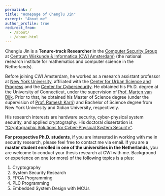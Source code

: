```yaml
---
permalink: /
title: "Homepage of Chenglu Jin"
excerpt: "About me"
author_profile: true
redirect_from: 
  - /about/
  - /about.html
---
```


Chenglu Jin is a <b>Tenure-track Researcher</b> in the [Computer Security Group](https://www.cwi.nl/research/groups/computer-security) at [Centrum Wiskunde & Informatica (CWI Amsterdam)](https://cwi.nl) \(the national research institute for mathematics and computer science in the Netherlands).

Before joining CWI Amsterdam, he worked as a research assistant professor at [New York University](https://www.nyu.edu/), affiliated with the [Center for Urban Science and Progress](https://cusp.nyu.edu/) and the [Center for Cybersecurity](http://cyber.nyu.edu/). He obtained his Ph.D. degree at the University of Connecticut, under the supervision of [Prof. Marten van Dijk](https://scl.engr.uconn.edu/people/marten/info.php). Prior to that, he obtained his Master of Science degree (under the supervision of [Prof. Ramesh Karri](https://engineering.nyu.edu/faculty/ramesh-karri)) and Bachelor of Science degree from New York University and Xidian University, respectively.

His research interests are hardware security, cyber-physical system security, and applied cryptography. His doctoral dissertation is ["Cryptographic Solutions for Cyber-Physical System Security"](https://opencommons.uconn.edu/dissertations/2268/).

<b>For prospective Ph.D. students</b>, if you are interested in working with me in security research, please feel free to contact me via email. If you are a <b>master student enrolled in one of the universities in the Netherlands</b>, you are welcome to conduct your thesis research at CWI with me. Background or experience on one (or more) of the following topics is a plus:

1. Cryptography
2. System Security Research
3. FPGA Programming
4. PLC Programming
5. Embedded System Design with MCUs
